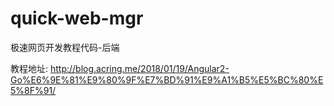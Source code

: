 # quick-web-mgr
极速网页开发教程代码-后端

教程地址: http://blog.acring.me/2018/01/19/Angular2-Go%E6%9E%81%E9%80%9F%E7%BD%91%E9%A1%B5%E5%BC%80%E5%8F%91/
